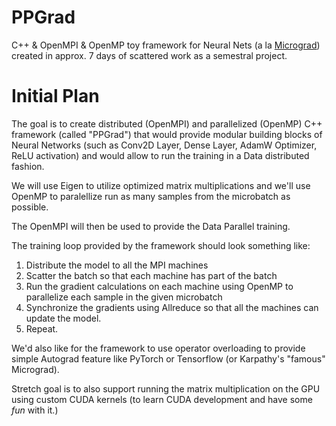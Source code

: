 # PPGrad
C++ &amp; OpenMPI &amp; OpenMP toy framework for Neural Nets (a la [Micrograd](https://github.com/karpathy/micrograd)) created in approx. 7 days of scattered work as a semestral project.

# Initial Plan

The goal is to create distributed (OpenMPI) and parallelized (OpenMP) C++ framework (called "PPGrad") that would provide modular building blocks of Neural Networks (such as Conv2D Layer, Dense Layer, AdamW Optimizer, ReLU activation) and would allow to run the training in a Data distributed fashion.

We will use Eigen to utilize optimized matrix multiplications and we'll use OpenMP to paralellize run as many samples from the microbatch as possible.

The OpenMPI will then be used to provide the Data Parallel training.

The training loop provided by the framework should look something like:
1. Distribute the model to all the MPI machines
2. Scatter the batch so that each machine has part of the batch
3. Run the gradient calculations on each machine using OpenMP to parallelize each sample in the given microbatch
4. Synchronize the gradients using Allreduce so that all the machines can update the model.
5. Repeat.

We'd also like for the framework to use operator overloading to provide simple Autograd feature like PyTorch or Tensorflow (or Karpathy's "famous" Micrograd).

Stretch goal is to also support running the matrix multiplication on the GPU using custom CUDA kernels (to learn CUDA development and have some *fun* with it.)
